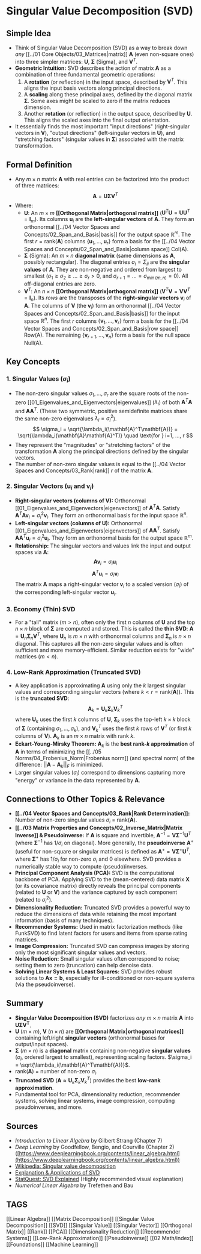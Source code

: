 # Singular Value Decomposition (SVD)

## Simple Idea
*   Think of Singular Value Decomposition (SVD) as a way to break down *any* [[../01 Core Objects/03_Matrices|matrix]] $\mathbf{A}$ (even non-square ones) into three simpler matrices: $\mathbf{U}$, $\mathbf{\Sigma}$ (Sigma), and $\mathbf{V}^T$.
*   **Geometric Intuition:** SVD describes the action of matrix $\mathbf{A}$ as a combination of three fundamental geometric operations:
    1.  A **rotation** (or reflection) in the input space, described by $\mathbf{V}^T$. This aligns the input basis vectors along principal directions.
    2.  A **scaling** along these principal axes, defined by the diagonal matrix $\mathbf{\Sigma}$. Some axes might be scaled to zero if the matrix reduces dimension.
    3.  Another **rotation** (or reflection) in the output space, described by $\mathbf{U}$. This aligns the scaled axes into the final output orientation.
*   It essentially finds the most important "input directions" (right-singular vectors in $\mathbf{V}$), "output directions" (left-singular vectors in $\mathbf{U}$), and "stretching factors" (singular values in $\mathbf{\Sigma}$) associated with the matrix transformation.

## Formal Definition
*   Any $m \times n$ matrix $\mathbf{A}$ with real entries can be factorized into the product of three matrices:
    $$ \mathbf{A} = \mathbf{U} \mathbf{\Sigma} \mathbf{V}^T $$
*   Where:
    *   $\mathbf{U}$: An $m \times m$ **[[Orthogonal Matrix|orthogonal matrix]]** ($\mathbf{U}^T\mathbf{U} = \mathbf{U}\mathbf{U}^T = \mathbf{I}_m$). Its columns $\mathbf{u}_i$ are the **left-singular vectors** of $\mathbf{A}$. They form an orthonormal [[../04 Vector Spaces and Concepts/02_Span_and_Basis|basis]] for the output space $\mathbb{R}^m$. The first $r = \text{rank}(\mathbf{A})$ columns $\{\mathbf{u}_1, ..., \mathbf{u}_r\}$ form a basis for the [[../04 Vector Spaces and Concepts/02_Span_and_Basis|column space]] Col(A).
    *   $\mathbf{\Sigma}$ (Sigma): An $m \times n$ **diagonal matrix** (same dimensions as $\mathbf{A}$, possibly rectangular). The diagonal entries $\sigma_i = \Sigma_{ii}$ are the **singular values** of $\mathbf{A}$. They are non-negative and ordered from largest to smallest ($\sigma_1 \ge \sigma_2 \ge \dots \ge \sigma_r > 0$, and $\sigma_{r+1} = \dots = \sigma_{\min(m,n)} = 0$). All off-diagonal entries are zero.
    *   $\mathbf{V}^T$: An $n \times n$ **[[Orthogonal Matrix|orthogonal matrix]]** ($\mathbf{V}^T\mathbf{V} = \mathbf{V}\mathbf{V}^T = \mathbf{I}_n$). Its *rows* are the transposes of the **right-singular vectors** $\mathbf{v}_i$ of $\mathbf{A}$. The columns of $\mathbf{V}$ (the $\mathbf{v}_i$) form an orthonormal [[../04 Vector Spaces and Concepts/02_Span_and_Basis|basis]] for the input space $\mathbb{R}^n$. The first $r$ columns $\{\mathbf{v}_1, ..., \mathbf{v}_r\}$ form a basis for the [[../04 Vector Spaces and Concepts/02_Span_and_Basis|row space]] Row(A). The remaining $\{\mathbf{v}_{r+1}, ..., \mathbf{v}_n\}$ form a basis for the null space Null(A).

## Key Concepts

### 1. Singular Values ($\sigma_i$)
*   The non-zero singular values $\sigma_1, ..., \sigma_r$ are the square roots of the non-zero [[01_Eigenvalues_and_Eigenvectors|eigenvalues]] ($\lambda_i$) of both $\mathbf{A}^T\mathbf{A}$ and $\mathbf{A}\mathbf{A}^T$. (These two symmetric, positive semidefinite matrices share the same non-zero eigenvalues $\lambda_i = \sigma_i^2$).
    $$ \sigma_i = \sqrt{\lambda_i(\mathbf{A}^T\mathbf{A})} = \sqrt{\lambda_i(\mathbf{A}\mathbf{A}^T)} \quad \text{for } i=1, ..., r $$
*   They represent the "magnitudes" or "stretching factors" of the transformation $\mathbf{A}$ along the principal directions defined by the singular vectors.
*   The number of non-zero singular values is equal to the [[../04 Vector Spaces and Concepts/03_Rank|rank]] $r$ of the matrix $\mathbf{A}$.

### 2. Singular Vectors ($\mathbf{u}_i$ and $\mathbf{v}_i$)
*   **Right-singular vectors (columns of $\mathbf{V}$):** Orthonormal [[01_Eigenvalues_and_Eigenvectors|eigenvectors]] of $\mathbf{A}^T\mathbf{A}$. Satisfy $\mathbf{A}^T\mathbf{A}\mathbf{v}_i = \sigma_i^2 \mathbf{v}_i$. They form an orthonormal basis for the input space $\mathbb{R}^n$.
*   **Left-singular vectors (columns of $\mathbf{U}$):** Orthonormal [[01_Eigenvalues_and_Eigenvectors|eigenvectors]] of $\mathbf{A}\mathbf{A}^T$. Satisfy $\mathbf{A}\mathbf{A}^T\mathbf{u}_i = \sigma_i^2 \mathbf{u}_i$. They form an orthonormal basis for the output space $\mathbb{R}^m$.
*   **Relationship:** The singular vectors and values link the input and output spaces via $\mathbf{A}$:
    $$ \mathbf{A}\mathbf{v}_i = \sigma_i \mathbf{u}_i $$
    $$ \mathbf{A}^T\mathbf{u}_i = \sigma_i \mathbf{v}_i $$
    The matrix $\mathbf{A}$ maps a right-singular vector $\mathbf{v}_i$ to a scaled version ($\sigma_i$) of the corresponding left-singular vector $\mathbf{u}_i$.

### 3. Economy (Thin) SVD
*   For a "tall" matrix ($m > n$), often only the first $n$ columns of $\mathbf{U}$ and the top $n \times n$ block of $\mathbf{\Sigma}$ are computed and stored. This is called the **thin SVD**: $\mathbf{A} = \mathbf{U}_n \mathbf{\Sigma}_n \mathbf{V}^T$, where $\mathbf{U}_n$ is $m \times n$ with orthonormal columns and $\mathbf{\Sigma}_n$ is $n \times n$ diagonal. This captures all the non-zero singular values and is often sufficient and more memory-efficient. Similar reduction exists for "wide" matrices ($m < n$).

### 4. Low-Rank Approximation (Truncated SVD)
*   A key application is approximating $\mathbf{A}$ using only the $k$ largest singular values and corresponding singular vectors (where $k < r = \text{rank}(\mathbf{A})$). This is the **truncated SVD**:
    $$ \mathbf{A}_k = \mathbf{U}_k \mathbf{\Sigma}_k \mathbf{V}_k^T $$
    where $\mathbf{U}_k$ uses the first $k$ columns of $\mathbf{U}$, $\mathbf{\Sigma}_k$ uses the top-left $k \times k$ block of $\mathbf{\Sigma}$ (containing $\sigma_1, ..., \sigma_k$), and $\mathbf{V}_k^T$ uses the first $k$ rows of $\mathbf{V}^T$ (or first $k$ columns of $\mathbf{V}$). $\mathbf{A}_k$ is an $m \times n$ matrix with rank $k$.
*   **Eckart-Young-Mirsky Theorem:** $\mathbf{A}_k$ is the **best rank-$k$ approximation** of $\mathbf{A}$ in terms of minimizing the [[../05 Norms/04_Frobenius_Norm|Frobenius norm]] (and spectral norm) of the difference: $||\mathbf{A} - \mathbf{A}_k||_F$ is minimized.
*   Larger singular values ($\sigma_i$) correspond to dimensions capturing more "energy" or variance in the data represented by $\mathbf{A}$.

## Connections to Other Topics & Relevance
*   **[[../04 Vector Spaces and Concepts/03_Rank|Rank Determination]]:** Number of non-zero singular values $\sigma_i$ = $\text{rank}(\mathbf{A})$.
*   **[[../03 Matrix Properties and Concepts/02_Inverse_Matrix|Matrix Inverse]] & Pseudoinverse:** If $\mathbf{A}$ is square and invertible, $\mathbf{A}^{-1} = \mathbf{V} \mathbf{\Sigma}^{-1} \mathbf{U}^T$ (where $\mathbf{\Sigma}^{-1}$ has $1/\sigma_i$ on diagonal). More generally, the **pseudoinverse** $\mathbf{A}^+$ (useful for non-square or singular matrices) is defined as $\mathbf{A}^+ = \mathbf{V} \mathbf{\Sigma}^+ \mathbf{U}^T$, where $\mathbf{\Sigma}^+$ has $1/\sigma_i$ for non-zero $\sigma_i$ and 0 elsewhere. SVD provides a numerically stable way to compute (pseudo)inverses.
*   **Principal Component Analysis (PCA):** SVD is the computational backbone of PCA. Applying SVD to the (mean-centered) data matrix $\mathbf{X}$ (or its covariance matrix) directly reveals the principal components (related to $\mathbf{U}$ or $\mathbf{V}$) and the variance captured by each component (related to $\sigma_i^2$).
*   **Dimensionality Reduction:** Truncated SVD provides a powerful way to reduce the dimensions of data while retaining the most important information (basis of many techniques).
*   **Recommender Systems:** Used in matrix factorization methods (like FunkSVD) to find latent factors for users and items from sparse rating matrices.
*   **Image Compression:** Truncated SVD can compress images by storing only the most significant singular values and vectors.
*   **Noise Reduction:** Small singular values often correspond to noise; setting them to zero (truncation) can help denoise data.
*   **Solving Linear Systems & Least Squares:** SVD provides robust solutions to $\mathbf{Ax=b}$, especially for ill-conditioned or non-square systems (via the pseudoinverse).

## Summary
*   **Singular Value Decomposition (SVD)** factorizes *any* $m \times n$ matrix $\mathbf{A}$ into $\mathbf{U \Sigma V^T}$.
*   $\mathbf{U}$ ($m \times m$), $\mathbf{V}$ ($n \times n$) are **[[Orthogonal Matrix|orthogonal matrices]]** containing left/right **singular vectors** (orthonormal bases for output/input spaces).
*   $\mathbf{\Sigma}$ ($m \times n$) is a **diagonal** matrix containing non-negative **singular values** ($\sigma_i$, ordered largest to smallest), representing scaling factors. $\sigma_i = \sqrt{\lambda_i(\mathbf{A}^T\mathbf{A})}$.
*   $\text{rank}(\mathbf{A})$ = number of non-zero $\sigma_i$.
*   **Truncated SVD** ($\mathbf{A} \approx \mathbf{U}_k \mathbf{\Sigma}_k \mathbf{V}_k^T$) provides the best **low-rank approximation**.
*   Fundamental tool for PCA, dimensionality reduction, recommender systems, solving linear systems, image compression, computing pseudoinverses, and more.

## Sources
*   *Introduction to Linear Algebra* by Gilbert Strang (Chapter 7)
*   *Deep Learning* by Goodfellow, Bengio, and Courville (Chapter 2) ([https://www.deeplearningbook.org/contents/linear_algebra.html](https://www.deeplearningbook.org/contents/linear_algebra.html))
*   [Wikipedia: Singular value decomposition](https://en.wikipedia.org/wiki/Singular_value_decomposition)
*   [Explanation & Applications of SVD](https://towardsdatascience.com/singular-value-decomposition-svd-the-swiss-army-knife-of-linear-algebra-5523d55cb8f4)
*   [StatQuest: SVD Explained](https://www.youtube.com/watch?v=mBcLRGuAFUk) (Highly recommended visual explanation)
*   *Numerical Linear Algebra* by Trefethen and Bau

## TAGS
[[Linear Algebra]] [[Matrix Decomposition]] [[Singular Value Decomposition]] [[SVD]] [[Singular Value]] [[Singular Vector]] [[Orthogonal Matrix]] [[Rank]] [[PCA]] [[Dimensionality Reduction]] [[Recommender Systems]] [[Low-Rank Approximation]] [[Pseudoinverse]] [[02 Math/index]] [[Foundations]] [[Machine Learning]]